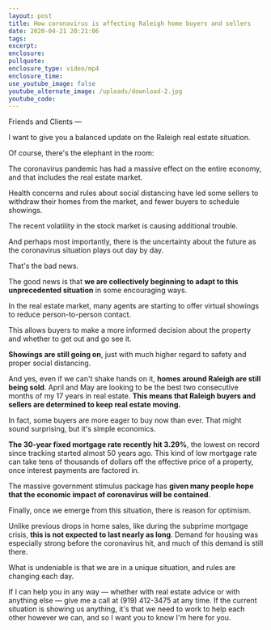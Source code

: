 ```yaml
---
layout: post
title: How coronavirus is affecting Raleigh home buyers and sellers
date: 2020-04-21 20:21:06
tags:
excerpt:
enclosure:
pullquote:
enclosure_type: video/mp4
enclosure_time:
use_youtube_image: false
youtube_alternate_image: /uploads/download-2.jpg
youtube_code:
---
```


Friends and Clients —

I want to give you a balanced update on the Raleigh real estate situation.

Of course, there's the elephant in the room:

The coronavirus pandemic has had a massive effect on the entire economy, and that includes the real estate market.

Health concerns and rules about social distancing have led some sellers to withdraw their homes from the market, and fewer buyers to schedule showings.

The recent volatility in the stock market is causing additional trouble.

And perhaps most importantly, there is the uncertainty about the future as the coronavirus situation plays out day by day.

That's the bad news.

The good news is that&nbsp;**we are collectively beginning to adapt to this unprecedented situation**&nbsp;in some encouraging ways.

In the real estate market, many agents are starting to offer virtual showings to reduce person-to-person contact.

This allows buyers to make a more informed decision about the property and whether to get out and go see it.

**Showings are still going on**, just with much higher regard to safety and proper social distancing.

And yes, even if we can't shake hands on it,&nbsp;**homes around Raleigh are still being sold**. April and May are looking to be the best two consecutive months of my 17 years in real estate.&nbsp;**This means that Raleigh buyers and sellers are determined to keep real estate moving.&nbsp;**

In fact, some buyers are more eager to buy now than ever. That might sound surprising, but it's simple economics.

**The 30-year fixed mortgage rate recently hit 3.29%**, the lowest on record since tracking started almost 50 years ago. This kind of low mortgage rate can take tens of thousands of dollars off the effective price of a property, once interest payments are factored in.

The massive government stimulus package has&nbsp;**given many people hope that the economic impact of coronavirus will be contained**.&nbsp;

Finally, once we emerge from this situation, there is reason for optimism.

Unlike previous drops in home sales, like during the subprime mortgage crisis,&nbsp;**this is not expected to last nearly as long**. Demand for housing was especially strong before the coronavirus hit, and much of this demand is still there.

What is undeniable is that we are in a unique situation, and rules are changing each day.

If I can help you in any way — whether with real estate advice or with anything else — give me a call at (919) 412-3475 at any time. If the current situation is showing us anything, it's that we need to work to help each other however we can, and so I want you to know I'm here for you.